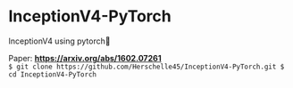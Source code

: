 # InceptionV4-PyTorch
InceptionV4 using pytorch🚀

Paper: **https://arxiv.org/abs/1602.07261** </br>
``
$ git clone https://github.com/Herschelle45/InceptionV4-PyTorch.git
$ cd InceptionV4-PyTorch
``
